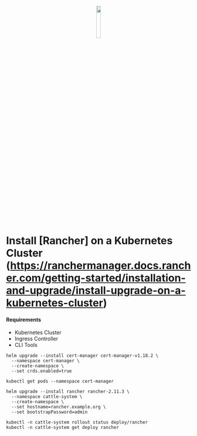 <p align="center" width="100%">
    <img width="15%" src="https://ranchermanager.docs.rancher.com/img/rancher-logo-horiz-color.svg"> 
</p>

# Install [Rancher] on a Kubernetes Cluster (https://ranchermanager.docs.rancher.com/getting-started/installation-and-upgrade/install-upgrade-on-a-kubernetes-cluster)

#### Requirements

+ Kubernetes Cluster
+ Ingress Controller
+ CLI Tools


```
helm upgrade --install cert-manager cert-manager-v1.18.2 \
  --namespace cert-manager \
  --create-namespace \
  --set crds.enabled=true
```

```
kubectl get pods --namespace cert-manager
```

```
helm upgrade --install rancher rancher-2.11.3 \
  --namespace cattle-system \
  --create-namespace \
  --set hostname=rancher.example.org \
  --set bootstrapPassword=admin
```

```
kubectl -n cattle-system rollout status deploy/rancher
kubectl -n cattle-system get deploy rancher
```